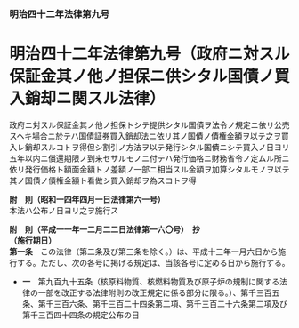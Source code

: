 ### 明治四十二年法律第九号  
# 明治四十二年法律第九号（政府ニ対スル保証金其ノ他ノ担保ニ供シタル国債ノ買入銷却ニ関スル法律）  
  
政府ニ対スル保証金其ノ他ノ担保トシテ提供シタル国債ヲ法令ノ規定ニ依リ公売スヘキ場合ニ於テハ国債証券買入銷却法ニ依リ其ノ国債ノ債権金額ヲ以テ之ヲ買入レ銷却スルコトヲ得但シ割引ノ方法ヲ以テ発行シタル国債ニシテ買入ノ日ヨリ五年以内ニ償還期限ノ到来セサルモノニ付テハ発行価格ニ財務省令ノ定ムル所ニ依リ発行価格ト額面金額トノ差額ノ一部ニ相当スル金額ヲ加算シタルモノヲ以テ其ノ国債ノ債権金額ト看做シ買入銷却ヲ為スコトヲ得  
  
**附　則（昭和一四年四月一日法律第六一号）**  
本法ハ公布ノ日ヨリ之ヲ施行ス  
  
**附　則（平成一一年一二月二二日法律第一六〇号）　抄**  
**（施行期日）**  
**第一条**　この法律（第二条及び第三条を除く。）は、平成十三年一月六日から施行する。ただし、次の各号に掲げる規定は、当該各号に定める日から施行する。  
* **一**　第九百九十五条（核原料物質、核燃料物質及び原子炉の規制に関する法律の一部を改正する法律附則の改正規定に係る部分に限る。）、第千三百五条、第千三百六条、第千三百二十四条第二項、第千三百二十六条第二項及び第千三百四十四条の規定公布の日  
  
